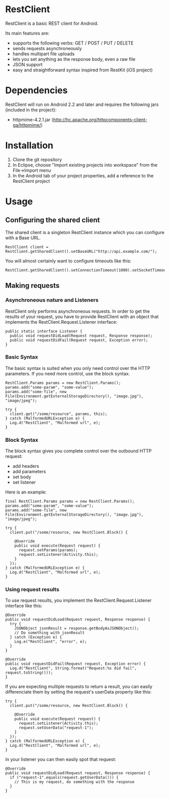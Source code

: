 RestClient
==========

RestClient is a basic REST client for Android.

Its main features are:
  - supports the following verbs: GET / POST / PUT / DELETE
  - sends requests asynchroneously
  - handles multipart file uploads
  - lets you set anything as the response body, even a raw file
  - JSON support
  - easy and straightforward syntax inspired from RestKit (iOS project)

Dependencies
============

RestClient will run on Android 2.2 and later and requires the following jars (included in the project):
  - httpmime-4.2.1.jar (http://hc.apache.org/httpcomponents-client-ga/httpmime/)

Installation
============

  1. Clone the git repository
  2. In Eclipse, choose "Import existing projects into workspace" from the File->Import menu
  3. In the Android tab of your project properties, add a reference to the RestClient project

Usage
=====

Configuring the shared client
-----------------------------

The shared client is a singleton RestClient instance which you can configure with a Base URL.

    RestClient client = RestClient.getSharedClient().setBaseURL("http://api.example.com/");

You will almost certainly want to configure timeouts like this:

    RestClient.getSharedClient().setConnectionTimeout(1000).setSocketTimeout(1000);

Making requests
---------------

### Asynchroneous nature and Listeners

RestClient only performs asynchroneous requests. In order to get the results of your request,
you have to provide RestClient with an object that implements the RestClient.Request.Listener interface:

    public static interface Listener { 
      public void requestDidLoad(Request request, Response response);
      public void requestDidFail(Request request, Exception error);
    } 


### Basic Syntax

The basic syntax is suited when you only need control over the HTTP parameters. If you need more control,
use the block syntax.


    RestClient.Params params = new RestClient.Params();
    params.add("some-param", "some-value");
    params.add("some-file", new File(Environment.getExternalStorageDirectory(), "image.jpg"), "image/jpeg");
    
    try {
      client.get("/some/resource", params, this);
    } catch (MalformedURLException e) {
      Log.d("RestClient", "Malformed url", e);
    } 

### Block Syntax

The block syntax gives you complete control over the outbound HTTP request:
  - add headers
  - add parameters
  - set body
  - set listener

Here is an example:

    final RestClient.Params params = new RestClient.Params();
    params.add("some-param", "some-value");
    params.add("some-file", new File(Environment.getExternalStorageDirectory(), "image.jpg"), "image/jpeg");
    
    try { 
      client.put("/some/resource, new RestClient.Block() {
    
        @Override
        public void execute(Request request) {
          request.setParams(params);
          request.setListener(Activity.this);
        }
      });
    } catch (MalformedURLException e) { 
      Log.d("RestClient", "Malformed url", e);
    } 

### Using request results

To use request results, you implement the RestClient.Request.Listener interface like this:

    @Override
    public void requestDidLoad(Request request, Response response) { 
      try { 
        JSONObject jsonResult = response.getBodyAsJSONObject();
        // Do something with jsonResult
      } catch (Exception e) { 
        Log.e("RestClient", "error", e);
      } 
    } 
    
    @Override
    public void requestDidFail(Request request, Exception error) { 
      Log.d("RestClient", String.format("Request:%s did fail", request.toString()));
    } 

If you are expecting multiple requests to return a result, you can easily differenciate them by setting the request's userData property like this:

    try {
      client.put("/some/resource, new RestClient.Block() {
      
        @Override
        public void execute(Request request) {
          request.setListener(Activity.this);
          request.setUserData("request-1");
        } 
      });
    } catch (MalformedURLException e) {
      Log.d("RestClient", "Malformed url", e);
    }

In your listener you can then easily spot that request:

    @Override
    public void requestDidLoad(Request request, Response response) {
      if ("request-1".equals(request.getUserData())) {
        // This is my request, do something with the response
      }
    }
